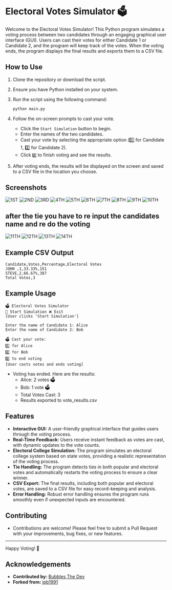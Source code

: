 # Electoral Votes Simulator 🗳️

Welcome to the Electoral Votes Simulator! This Python program simulates a voting process between two candidates through an engaging graphical user interface (GUI). Users can cast their votes for either Candidate 1 or Candidate 2, and the program will keep track of the votes. When the voting ends, the program displays the final results and exports them to a CSV file.

## How to Use

1. Clone the repository or download the script.
2. Ensure you have Python installed on your system.
3. Run the script using the following command:

    ```bash
    python main.py
    ```

4. Follow the on-screen prompts to cast your vote.

    - Click the `Start Simulation` button to begin.
    - Enter the names of the two candidates.
    - Cast your vote by selecting the appropriate option (1️⃣ for Candidate 1, 2️⃣ for Candidate 2).
    - Click `0️⃣` to finish voting and see the results.

5. After voting ends, the results will be displayed on the screen and saved to a CSV file in the location you choose.

## Screenshots

![1ST](https://github.com/KernFerm/electoral-vote-simulator/blob/main/screenshots/1ST.png)
![2ND](https://github.com/KernFerm/electoral-vote-simulator/blob/main/screenshots/2ND.png)
![3RD](https://github.com/KernFerm/electoral-vote-simulator/blob/main/screenshots/3RD.png)
![4TH](https://github.com/KernFerm/electoral-vote-simulator/blob/main/screenshots/4TH.png)
![5TH](https://github.com/KernFerm/electoral-vote-simulator/blob/main/screenshots/5TH.png)
![6TH](https://github.com/KernFerm/electoral-vote-simulator/blob/main/screenshots/6TH.png)
![7TH](https://github.com/KernFerm/electoral-vote-simulator/blob/main/screenshots/7TH.png)
![8TH](https://github.com/KernFerm/electoral-vote-simulator/blob/main/screenshots/8TH.png)
![9TH](https://github.com/KernFerm/electoral-vote-simulator/blob/main/screenshots/9TH.png)
![10TH](https://github.com/KernFerm/electoral-vote-simulator/blob/main/screenshots/10TH.png)
## after the tie you have to re input the candidates name and re do the voting
![11TH](https://github.com/KernFerm/electoral-vote-simulator/blob/main/screenshots/11TH.png)
![12TH](https://github.com/KernFerm/electoral-vote-simulator/blob/main/screenshots/12TH.png)
![13TH](https://github.com/KernFerm/electoral-vote-simulator/blob/main/screenshots/13TH.png)
![14TH](https://github.com/KernFerm/electoral-vote-simulator/blob/main/screenshots/14TH.png)

## Example CSV Output

```csv
Candidate,Votes,Percentage,Electoral Votes
JOHN ,1,33.33%,151
STEVE,2,66.67%,387
Total Votes,3
```

## Example Usage

```
🗳️ Electoral Votes Simulator
🏁 Start Simulation ❌ Exit
[User clicks 'Start Simulation']
```

```
Enter the name of Candidate 1: Alice
Enter the name of Candidate 2: Bob
```

```
🗳️ Cast your vote:
1️⃣ for Alice
2️⃣ for Bob
0️⃣ to end voting
[User casts votes and ends voting]
```

- Voting has ended. Here are the results:
    - Alice: 2 votes 🗳️
    - Bob: 1 vote 🗳️
    - Total Votes Cast: 3
    - Results exported to vote_results.csv

## Features

- **Interactive GUI:** A user-friendly graphical interface that guides users through the voting process.
- **Real-Time Feedback:** Users receive instant feedback as votes are cast, with dynamic updates to the vote counts.
- **Electoral College Simulation:** The program simulates an electoral college system based on state votes, providing a realistic representation of the voting process.
- **Tie Handling:** The program detects ties in both popular and electoral votes and automatically restarts the voting process to ensure a clear winner.
- **CSV Export:** The final results, including both popular and electoral votes, are saved to a CSV file for easy record-keeping and analysis.
- **Error Handling:** Robust error handling ensures the program runs smoothly even if unexpected inputs are encountered.

## Contributing
- Contributions are welcome! Please feel free to submit a Pull Request with your improvements, bug fixes, or new features.

---

Happy Voting! 🎉

## Acknowledgements 

- **Contributed by:** [Bubbles The Dev](https://github.com/kernferm)
- **Forked from:** [jpb1991](https://github.com/jpb1991)









